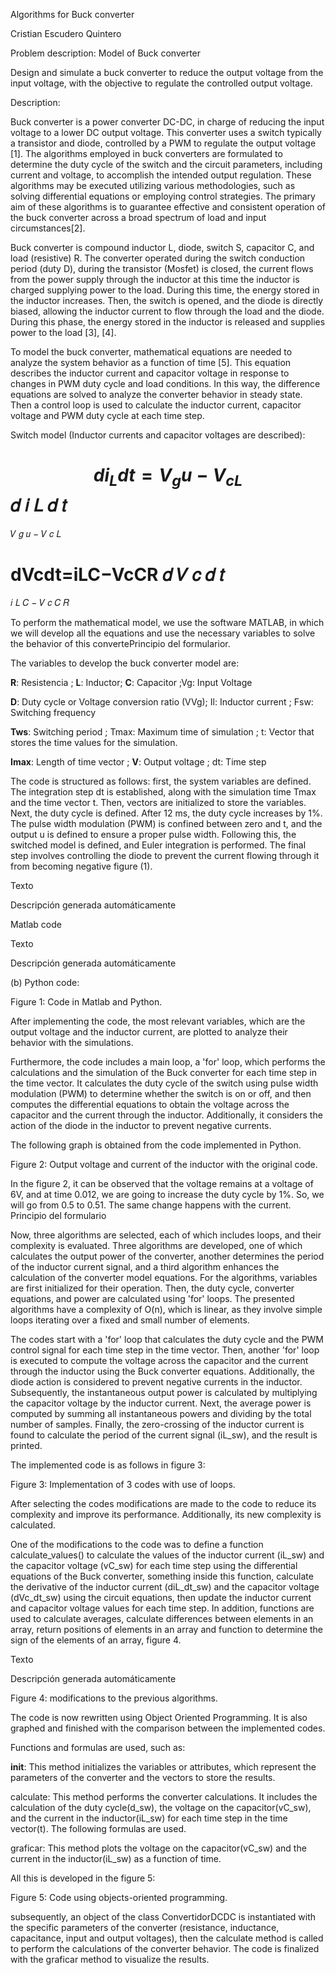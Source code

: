 
Algorithms for Buck converter  

 

Cristian Escudero Quintero 

 

Problem description: Model of Buck converter 

Design and simulate a buck converter to reduce the output voltage from the input voltage, with the objective to regulate the controlled output voltage. 

Description: 

Buck converter is a power converter DC-DC, in charge of reducing the input voltage to a lower DC output voltage. This converter uses a switch typically a transistor and diode, controlled by a PWM to regulate the output voltage ​[1]​. The algorithms employed in buck converters are formulated to determine the duty cycle of the switch and the circuit parameters, including current and voltage, to accomplish the intended output regulation. These algorithms may be executed utilizing various methodologies, such as solving differential equations or employing control strategies. The primary aim of these algorithms is to guarantee effective and consistent operation of the buck converter across a broad spectrum of load and input circumstances​[2]​. 

Buck converter is compound inductor L, diode, switch S, capacitor C, and load (resistive) R. The converter operated during the switch conduction period (duty D), during the transistor (Mosfet) is closed, the current flows from the power supply through the inductor at this time the inductor is charged supplying power to the load. During this time, the energy stored in the inductor increases. Then, the switch is opened, and the diode is directly biased, allowing the inductor current to flow through the load and the diode. During this phase, the energy stored in the inductor is released and supplies power to the load ​[3], [4]​. 

To model the buck converter, mathematical equations are needed to analyze the system behavior as a function of time ​[5]​. This equation describes the inductor current and capacitor voltage in response to changes in PWM duty cycle and load conditions. In this way, the difference equations are solved to analyze the converter behavior in steady state. Then a control loop is used to calculate the inductor current, capacitor voltage and PWM duty cycle at each time step. 

Switch model (Inductor currents and capacitor voltages are described): 

$$di_Ldt=V_gu−V_{cL}$$
𝑑
𝑖
𝐿
𝑑
𝑡
=
𝑉
𝑔
𝑢
−
𝑉
𝑐
𝐿
 
 

dVcdt=iLC−VcCR
𝑑
𝑉
𝑐
𝑑
𝑡
=
𝑖
𝐿
𝐶
−
𝑉
𝑐
𝐶
𝑅
 
 

To perform the mathematical model, we use the software MATLAB, in which we will develop all the equations and use the necessary variables to solve the behavior of this convertePrincipio del formularior. 

The variables to develop the buck converter model are: 

**R**: Resistencia ; **L**: Inductor; **C**: Capacitor ;Vg: Input Voltage 

**D**: Duty cycle or Voltage conversion ratio (VVg); Il: Inductor current ; Fsw: Switching frequency 

**Tws**: Switching period ; Tmax: Maximum time of simulation ; t: Vector that stores the time values for the simulation. 

**Imax**: Length of time vector ; **V**: Output voltage ; dt: Time step 



 

 

 

The code is structured as follows: first, the system variables are defined. The integration step dt is established, along with the simulation time Tmax and the time vector t. Then, vectors are initialized to store the variables. Next, the duty cycle is defined. After 12 ms, the duty cycle increases by 1%. The pulse width modulation (PWM) is confined between zero and t, and the output u is defined to ensure a proper pulse width. Following this, the switched model is defined, and Euler integration is performed. The final step involves controlling the diode to prevent the current flowing through it from becoming negative figure (1). 

 

 

 

Texto

Descripción generada automáticamente 

Matlab code 

Texto

Descripción generada automáticamente 

(b) Python code: 

Figure 1: Code in Matlab and Python. 

After implementing the code, the most relevant variables, which are the output voltage and the inductor current, are plotted to analyze their behavior with the simulations. 

Furthermore, the code includes a main loop, a 'for' loop, which performs the calculations and the simulation of the Buck converter for each time step in the time vector. It calculates the duty cycle of the switch using pulse width modulation (PWM) to determine whether the switch is on or off, and then computes the differential equations to obtain the voltage across the capacitor and the current through the inductor. Additionally, it considers the action of the diode in the inductor to prevent negative currents. 

The following graph is obtained from the code implemented in Python. 

 

Figure 2: Output voltage and current of the inductor with the original code. 

In the figure 2, it can be observed that the voltage remains at a voltage of 6V, and at time 0.012, we are going to increase the duty cycle by 1%. So, we will go from 0.5 to 0.51. The same change happens with the current. Principio del formulario 

Now, three algorithms are selected, each of which includes loops, and their complexity is evaluated. 
Three algorithms are developed, one of which calculates the output power of the converter, another determines the period of the inductor current signal, and a third algorithm enhances the calculation of the converter model equations. For the algorithms, variables are first initialized for their operation. Then, the duty cycle, converter equations, and power are calculated using 'for' loops. The presented algorithms have a complexity of O(n), which is linear, as they involve simple loops iterating over a fixed and small number of elements. 

The codes start with a 'for' loop that calculates the duty cycle and the PWM control signal for each time step in the time vector. Then, another 'for' loop is executed to compute the voltage across the capacitor and the current through the inductor using the Buck converter equations. Additionally, the diode action is considered to prevent negative currents in the inductor. Subsequently, the instantaneous output power is calculated by multiplying the capacitor voltage by the inductor current. Next, the average power is computed by summing all instantaneous powers and dividing by the total number of samples. Finally, the zero-crossing of the inductor current is found to calculate the period of the current signal (iL_sw), and the result is printed. 

The implemented code is as follows in figure 3: 

 

Figure 3: Implementation of 3 codes with use of loops. 

After selecting the codes modifications are made to the code to reduce its complexity and improve its performance. Additionally, its new complexity is calculated. 

One of the modifications to the code was to define a function calculate_values() to calculate the values of the inductor current (iL_sw) and the capacitor voltage (vC_sw) for each time step using the differential equations of the Buck converter, something inside this function, calculate the derivative of the inductor current (diL_dt_sw) and the capacitor voltage (dVc_dt_sw) using the circuit equations, then update the inductor current and capacitor voltage values for each time step. In addition, functions are used to calculate averages, calculate differences between elements in an array, return positions of elements in an array and function to determine the sign of the elements of an array, figure 4.  

Texto

Descripción generada automáticamente 

Figure 4: modifications to the previous algorithms. 

The code is now rewritten using Object Oriented Programming. It is also graphed and finished with the comparison between the implemented codes. 

Functions and formulas are used, such as: 

__init__: This method initializes the variables or attributes, which represent the parameters of the converter and the vectors to store the results. 

calculate: This method performs the converter calculations. It includes the calculation of the duty cycle(d_sw), the voltage on the capacitor(vC_sw), and the current in the inductor(iL_sw) for each time step in the time vector(t). The following formulas are used. 

graficar: This method plots the voltage on the capacitor(vC_sw) and the current in the inductor(iL_sw) as a function of time. 

All this is developed in the figure 5: 

 

 

 

Figure 5: Code using objects-oriented programming. 

subsequently, an object of the class ConvertidorDCDC is instantiated with the specific parameters of the converter (resistance, inductance, capacitance, input and output voltages), then the calculate method is called to perform the calculations of the converter behavior. The code is finalized with the graficar method to visualize the results. 